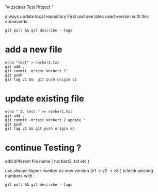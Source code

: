 "# zscaler Test Project "

always update local repository First and see lates used version with this commands:

    git pull && git describe --tags
    

# add a new file

    echo "test" > norber1.txt
    git add .
    git commit -m"test Norbert 1"
    git push
    git tag v1 &&  git push origin v1


# update existing file

    echo " 2. test " >> norber1.txt
    git add .
    git commit -m"test Norbert 2 update "
    git push
    git tag v2 && git push origin v2


# continue Testing ?

add different file name ( norbert2 .txt etc )  

use always higher number as new version (v1 -> v2 -> v3 )
(check axisting numbers with :

    git pull && git describe --tags



